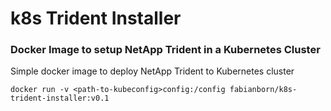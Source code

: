 # k8s Trident Installer
### Docker Image to setup NetApp Trident in a Kubernetes Cluster

Simple docker image to deploy NetApp Trident to Kubernetes cluster

```docker run -v <path-to-kubeconfig>config:/config fabianborn/k8s-trident-installer:v0.1```
